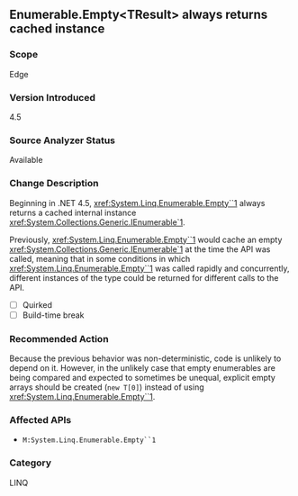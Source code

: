 ## Enumerable.Empty&lt;TResult&gt; always returns cached instance

### Scope
Edge

### Version Introduced
4.5

### Source Analyzer Status
Available

### Change Description

Beginning in .NET 4.5,
<xref:System.Linq.Enumerable.Empty``1> always
returns a cached internal instance
<xref:System.Collections.Generic.IEnumerable`1>.

Previously, <xref:System.Linq.Enumerable.Empty``1>
would cache an empty
<xref:System.Collections.Generic.IEnumerable`1> at
the time the API was called, meaning that in some conditions in which
<xref:System.Linq.Enumerable.Empty``1> was called
rapidly and concurrently, different instances of the type could be returned for
different calls to the API.

- [ ] Quirked
- [ ] Build-time break

### Recommended Action

Because the previous behavior was non-deterministic, code is unlikely to depend
on it. However, in the unlikely case that empty enumerables are being compared
and expected to sometimes be unequal, explicit empty arrays should be created
(`new T[0]`) instead of using
<xref:System.Linq.Enumerable.Empty``1>.

### Affected APIs
* ```M:System.Linq.Enumerable.Empty``1```

### Category
LINQ

<!-- breaking change id: 42 -->
